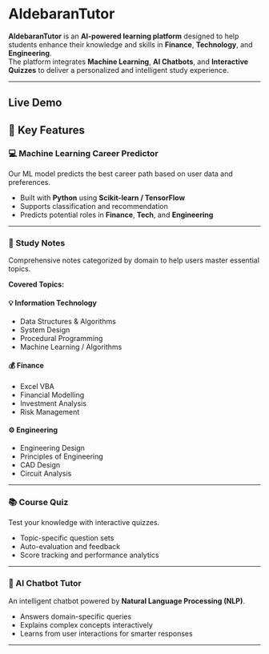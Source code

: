 # AldebaranTutor

**AldebaranTutor** is an **AI-powered learning platform** designed to help students enhance their knowledge and skills in **Finance**, **Technology**, and **Engineering**.  
The platform integrates **Machine Learning**, **AI Chatbots**, and **Interactive Quizzes** to deliver a personalized and intelligent study experience.

---

## Live Demo   


## 🚀 Key Features

### 💻 Machine Learning Career Predictor  
Our ML model predicts the best career path based on user data and preferences.  
- Built with **Python** using **Scikit-learn / TensorFlow**  
- Supports classification and recommendation  
- Predicts potential roles in **Finance**, **Tech**, and **Engineering**

---

### 📝 Study Notes  
Comprehensive notes categorized by domain to help users master essential topics.

**Covered Topics:**

#### 💡 Information Technology
- Data Structures & Algorithms  
- System Design  
- Procedural Programming  
- Machine Learning / Algorithms  

#### 💰 Finance
- Excel VBA  
- Financial Modelling  
- Investment Analysis  
- Risk Management  

#### ⚙️ Engineering
- Engineering Design  
- Principles of Engineering  
- CAD Design  
- Circuit Analysis  

---

### 📚 Course Quiz  
Test your knowledge with interactive quizzes.  
- Topic-specific question sets  
- Auto-evaluation and feedback  
- Score tracking and performance analytics  

---

### 💬 AI Chatbot Tutor  
An intelligent chatbot powered by **Natural Language Processing (NLP)**.  
- Answers domain-specific queries  
- Explains complex concepts interactively  
- Learns from user interactions for smarter responses  

---
